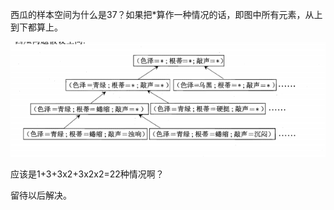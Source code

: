西瓜的样本空间为什么是37？如果把*算作一种情况的话，即图中所有元素，从上到下都算上。

![image-20201210101549584](image-20201210101549584.png)

应该是1+3+3x2+3x2x2=22种情况啊？

留待以后解决。